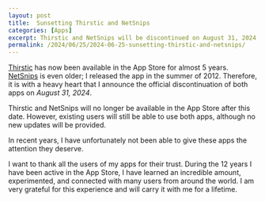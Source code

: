 ```yaml
---
layout: post
title:  Sunsetting Thirstic and NetSnips
categories: [Apps]
excerpt: Thirstic and NetSnips will be discontinued on August 31, 2024.
permalink: /2024/06/25/2024-06-25-sunsetting-thirstic-and-netsnips/
---
```


[Thirstic](https://apps.apple.com/app/thirstic-smart-water-tracker/id1471500028) has now been available in the App Store for almost 5 years. [NetSnips](https://apps.apple.com/app/id507888242) is even older; I released the app in the summer of 2012. Therefore, it is with a heavy heart that I announce the official discontinuation of both apps on *August 31, 2024*.

Thirstic and NetSnips will no longer be available in the App Store after this date. However, existing users will still be able to use both apps, although no new updates will be provided.

In recent years, I have unfortunately not been able to give these apps the attention they deserve.

I want to thank all the users of my apps for their trust. During the 12 years I have been active in the App Store, I have learned an incredible amount, experimented, and connected with many users from around the world. I am very grateful for this experience and will carry it with me for a lifetime.